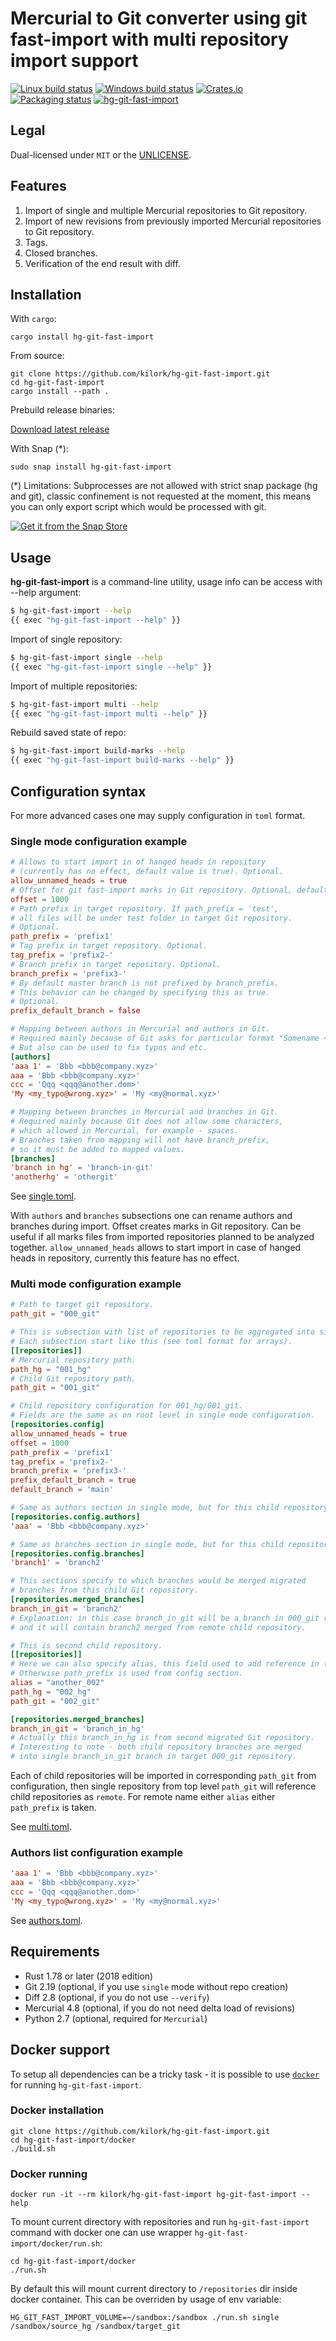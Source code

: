 # Mercurial to Git converter using git fast-import with multi repository import support

[![Linux build status](https://travis-ci.org/kilork/hg-git-fast-import.svg)](https://travis-ci.org/kilork/hg-git-fast-import)
[![Windows build status](https://ci.appveyor.com/api/projects/status/github/kilork/hg-git-fast-import?svg=true)](https://ci.appveyor.com/project/kilork/hg-git-fast-import)
[![Crates.io](https://img.shields.io/crates/v/hg-git-fast-import.svg)](https://crates.io/crates/hg-git-fast-import)
[![Packaging status](https://repology.org/badge/tiny-repos/hg-git-fast-import.svg)](https://repology.org/project/hg-git-fast-import/badges)
[![hg-git-fast-import](https://snapcraft.io//hg-git-fast-import/badge.svg)](https://snapcraft.io/hg-git-fast-import)

## Legal

Dual-licensed under `MIT` or the [UNLICENSE](http://unlicense.org/).

## Features

1. Import of single and multiple Mercurial repositories to Git repository.
1. Import of new revisions from previously imported Mercurial repositories to Git repository.
1. Tags.
1. Closed branches.
1. Verification of the end result with diff.

## Installation

With `cargo`:

    cargo install hg-git-fast-import

From source:

    git clone https://github.com/kilork/hg-git-fast-import.git
    cd hg-git-fast-import
    cargo install --path .

Prebuild release binaries:

[Download latest release](https://github.com/kilork/hg-git-fast-import/releases)

With Snap (*):

    sudo snap install hg-git-fast-import

(*) Limitations: Subprocesses are not allowed with strict snap package (hg and git), classic confinement is not requested at the moment, this means you can only export script which would be processed with git.

[![Get it from the Snap Store](https://snapcraft.io/static/images/badges/en/snap-store-black.svg)](https://snapcraft.io/hg-git-fast-import)


## Usage

**hg-git-fast-import** is a command-line utility, usage info can be access with --help argument:

```bash
$ hg-git-fast-import --help
{{ exec "hg-git-fast-import --help" }}
```

Import of single repository:

```bash
$ hg-git-fast-import single --help
{{ exec "hg-git-fast-import single --help" }}
```

Import of multiple repositories:

```bash
$ hg-git-fast-import multi --help
{{ exec "hg-git-fast-import multi --help" }}
```

Rebuild saved state of repo:

```bash
$ hg-git-fast-import build-marks --help
{{ exec "hg-git-fast-import build-marks --help" }}
```

## Configuration syntax

For more advanced cases one may supply configuration in `toml` format.

### Single mode configuration example

```toml
# Allows to start import in of hanged heads in repository
# (currently has no effect, default value is true). Optional.
allow_unnamed_heads = true
# Offset for git fast-import marks in Git repository. Optional, default is 0.
offset = 1000
# Path prefix in target repository. If path_prefix = 'test',
# all files will be under test folder in target Git repository.
# Optional.
path_prefix = 'prefix1'
# Tag prefix in target repository. Optional.
tag_prefix = 'prefix2-'
# Branch prefix in target repository. Optional.
branch_prefix = 'prefix3-'
# By default master branch is not prefixed by branch_prefix.
# This behavior can be changed by specifying this as true.
# Optional.
prefix_default_branch = false

# Mapping between authors in Mercurial and authors in Git.
# Required mainly because of Git asks for particular format "Somename <email@address>".
# But also can be used to fix typos and etc.
[authors]
'aaa 1' = 'Bbb <bbb@company.xyz>'
aaa = 'Bbb <bbb@company.xyz>'
ccc = 'Qqq <qqq@another.dom>'
'My <my_typo@wrong.xyz>' = 'My <my@normal.xyz>'

# Mapping between branches in Mercurial and branches in Git.
# Required mainly because Git does not allow some characters,
# which allowed in Mercurial, for example - spaces.
# Branches taken from mapping will not have branch_prefix,
# so it must be added to mapped values.
[branches]
'branch in hg' = 'branch-in-git'
'anotherhg' = 'othergit'
```

See [single.toml](examples/single.toml).

With `authors` and `branches` subsections one can rename authors and branches during import. Offset creates marks in Git repository. Can be useful if all marks files from imported repositories planned to be analyzed together. `allow_unnamed_heads` allows to start import in case of hanged heads in repository, currently this feature has no effect.

### Multi mode configuration example

```toml
# Path to target git repository.
path_git = "000_git"

# This is subsection with list of repositories to be aggregated into single repo.
# Each subsection start like this (see toml format for arrays).
[[repositories]]
# Mercurial repository path.
path_hg = "001_hg"
# Child Git repository path.
path_git = "001_git"

# Child repository configuration for 001_hg/001_git.
# Fields are the same as on root level in single mode configuration.
[repositories.config]
allow_unnamed_heads = true
offset = 1000
path_prefix = 'prefix1'
tag_prefix = 'prefix2-'
branch_prefix = 'prefix3-'
prefix_default_branch = true
default_branch = 'main'

# Same as authors section in single mode, but for this child repository.
[repositories.config.authors]
'aaa' = 'Bbb <bbb@company.xyz>'

# Same as branches section in single mode, but for this child repository.
[repositories.config.branches]
'branch1' = 'branch2'

# This sections specify to which branches would be merged migrated
# branches from this child Git repository.
[repositories.merged_branches]
branch_in_git = 'branch2'
# Explanation: in this case branch_in_git will be a branch in 000_git repo
# and it will contain branch2 merged from remote child repository.

# This is second child repository.
[[repositories]]
# Here we can also specify alias, this field used to add reference in target 000_git repository.
# Otherwise path_prefix is used from config section.
alias = "another_002"
path_hg = "002_hg"
path_git = "002_git"

[repositories.merged_branches]
branch_in_git = 'branch_in_hg'
# Actually this branch_in_hg is from second migrated Git repository.
# Interesting to note - both child repository branches are merged
# into single branch_in_git branch in target 000_git repository.
```

Each of child repositories will be imported in corresponding `path_git` from configuration, then single repository from top level `path_git` will reference child repositories as `remote`. For remote name either `alias` either `path_prefix` is taken.

See [multi.toml](examples/multi.toml).

### Authors list configuration example

```toml
'aaa 1' = 'Bbb <bbb@company.xyz>'
aaa = 'Bbb <bbb@company.xyz>'
ccc = 'Qqq <qqq@another.dom>'
'My <my_typo@wrong.xyz>' = 'My <my@normal.xyz>'
```

See [authors.toml](examples/authors.toml).

## Requirements

- Rust 1.78 or later (2018 edition)
- Git 2.19 (optional, if you use `single` mode without repo creation)
- Diff 2.8 (optional, if you do not use `--verify`)
- Mercurial 4.8 (optional, if you do not need delta load of revisions)
- Python 2.7 (optional, required for `Mercurial`)

## Docker support

To setup all dependencies can be a tricky task - it is possible to use [```docker```](https://www.docker.com/) for running ```hg-git-fast-import```.

### Docker installation

    git clone https://github.com/kilork/hg-git-fast-import.git
    cd hg-git-fast-import/docker
    ./build.sh

### Docker running

    docker run -it --rm kilork/hg-git-fast-import hg-git-fast-import --help

To mount current directory with repositories and run ```hg-git-fast-import``` command with docker one can use wrapper ```hg-git-fast-import/docker/run.sh```:

    cd hg-git-fast-import/docker
    ./run.sh

By default this will mount current directory to ```/repositories``` dir inside docker container. This can be overriden by usage of env variable:

    HG_GIT_FAST_IMPORT_VOLUME=~/sandbox:/sandbox ./run.sh single /sandbox/source_hg /sandbox/target_git

